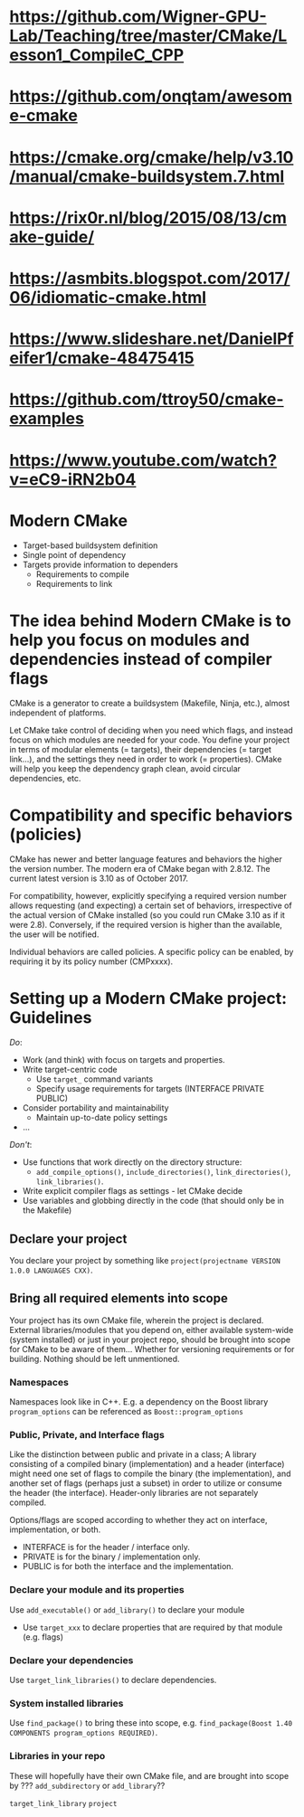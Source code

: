 # https://github.com/Wigner-GPU-Lab/Teaching/tree/master/CMake/Lesson1_CompileC_CPP
# https://github.com/onqtam/awesome-cmake
# https://cmake.org/cmake/help/v3.10/manual/cmake-buildsystem.7.html
# https://rix0r.nl/blog/2015/08/13/cmake-guide/
# https://asmbits.blogspot.com/2017/06/idiomatic-cmake.html
# https://www.slideshare.net/DanielPfeifer1/cmake-48475415
# https://github.com/ttroy50/cmake-examples
# https://www.youtube.com/watch?v=eC9-iRN2b04

# Modern CMake
* Target-based buildsystem definition
* Single point of dependency
* Targets provide information to dependers
    * Requirements to compile
    * Requirements to link

# The idea behind Modern CMake is to help you focus on modules and dependencies instead of compiler flags
CMake is a generator to create a buildsystem (Makefile, Ninja, etc.), almost independent of platforms.

Let CMake take control of deciding when you need which flags, and instead focus on which modules are needed for your code. You define your project in terms of modular elements (= targets), their dependencies (= target link...), and the settings they need in order to work (= properties). CMake will help you keep the dependency graph clean, avoid circular dependencies, etc.

# Compatibility and specific behaviors (policies)
CMake has newer and better language features and behaviors the higher the version number. The modern era of CMake began with 2.8.12. The current latest version is 3.10 as of October 2017.

For compatibility, however, explicitly specifying a required version number allows requesting (and expecting) a certain set of behaviors, irrespective of the actual version of CMake installed (so you could run CMake 3.10 as if it were 2.8). Conversely, if the required version is higher than the available, the user will be notified.

Individual behaviors are called policies. A specific policy can be enabled, by requiring it by its policy number (CMPxxxx).

# Setting up a Modern CMake project: Guidelines
_Do_:
* Work (and think) with focus on targets and properties.
* Write target-centric code
    * Use `target_` command variants
    * Specify usage requirements for targets (INTERFACE PRIVATE PUBLIC)
* Consider portability and maintainability
    * Maintain up-to-date policy settings
* ...

_Don't_:
* Use functions that work directly on the directory structure:
    * `add_compile_options()`, `include_directories()`, `link_directories()`, `link_libraries()`.
* Write explicit compiler flags as settings - let CMake decide
* Use variables and globbing directly in the code (that should only be in the Makefile)

## Declare your project
You declare your project by something like `project(projectname VERSION 1.0.0 LANGUAGES CXX)`.

## Bring all required elements into scope
Your project has its own CMake file, wherein the project is declared. External libraries/modules that you depend on, either available system-wide (system installed) or just in your project repo, should be brought into scope for CMake to be aware of them... Whether for versioning requirements or for building. Nothing should be left unmentioned.

### Namespaces
Namespaces look like in C++. E.g. a dependency on the Boost library `program_options` can be referenced as `Boost::program_options`

### Public, Private, and Interface flags
Like the distinction between public and private in a class; A library consisting of a compiled binary (implementation) and a header (interface)  might need one set of flags to compile the binary (the implementation), and another set of flags (perhaps just a subset) in order to utilize or consume the header (the interface). Header-only libraries are not separately compiled.

Options/flags are scoped according to whether they act on interface, implementation, or both.
* INTERFACE is for the header / interface only.
* PRIVATE is for the binary / implementation only.
* PUBLIC is for both the interface and the implementation.

### Declare your module and its properties
Use `add_executable()` or `add_library()` to declare your module
* Use `target_xxx` to declare properties that are required by that module (e.g. flags)

### Declare your dependencies
Use `target_link_libraries()` to declare dependencies.

### System installed libraries
Use `find_package()` to bring these into scope, e.g. `find_package(Boost 1.40 COMPONENTS program_options REQUIRED)`.

### Libraries in your repo
These will hopefully have their own CMake file, and are brought into scope by ??? `add_subdirectory` or `add_library`??


`target_link_library`
`project`

